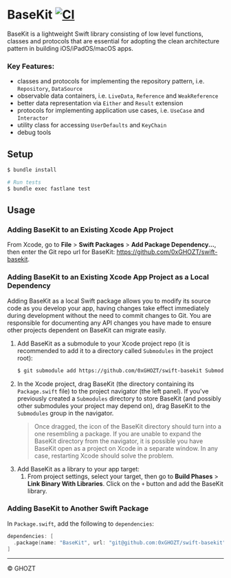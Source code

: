 # BaseKit [![CI](https://github.com/0xGHOZT/swift-basekit/workflows/CI/badge.svg?branch=master)](https://github.com/0xGHOZT/swift-basekit/actions/workflows/ci.yml?query=branch%3Amain)

BaseKit is a lightweight Swift library consisting of low level functions, classes and protocols that are essential for adopting the clean architecture pattern in building iOS/iPadOS/macOS apps.

### Key Features:

- classes and protocols for implementing the repository pattern, i.e. `Repository`, `DataSource`
- observable data containers, i.e. `LiveData`, `Reference` and `WeakReference`
- better data representation via `Either` and `Result` extension
- protocols for implementing application use cases, i.e. `UseCase` and `Interactor`
- utility class for accessing `UserDefaults` and `KeyChain`
- debug tools

## Setup

```sh
$ bundle install

# Run tests
$ bundle exec fastlane test
```

## Usage

### Adding BaseKit to an Existing Xcode App Project

From Xcode, go to **File** > **Swift Packages** > **Add Package Dependency...**, then enter the Git repo url for BaseKit: https://github.com/0xGHOZT/swift-basekit.

### Adding BaseKit to an Existing Xcode App Project as a Local Dependency

Adding BaseKit as a local Swift package allows you to modify its source code as you develop your app, having changes take effect immediately during development without the need to commit changes to Git. You are responsible for documenting any API changes you have made to ensure other projects dependent on BaseKit can migrate easily.

1. Add BaseKit as a submodule to your Xcode project repo (it is recommended to add it to a directory called `Submodules` in the project root):
    ```sh
    $ git submodule add https://github.com/0xGHOZT/swift-basekit Submodules/BaseKit
    ```
2. In the Xcode project, drag BaseKit (the directory containing its `Package.swift` file) to the project navigator (the left panel). If you've previously created a `Submodules` directory to store BaseKit (and possibly other submodules your project may depend on), drag BaseKit to the `Submodules` group in the navigator.
    > Once dragged, the icon of the BaseKit directory should turn into a one resembling a package. If you are unable to expand the BaseKit directory from the navigator, it is possible you have BaseKit open as a project on Xcode in a separate window. In any case, restarting Xcode should solve the problem.
3. Add BaseKit as a library to your app target:
    1. From project settings, select your target, then go to **Build Phases** > **Link Binary With Libraries**. Click on the `+` button and add the BaseKit library.

### Adding BaseKit to Another Swift Package

In `Package.swift`, add the following to `dependencies`:

```swift
dependencies: [
  .package(name: "BaseKit", url: "git@github.com:0xGHOZT/swift-basekit", from: "0.24.0")
]
```

---

© GHOZT
